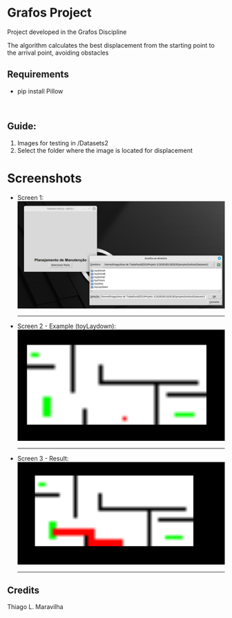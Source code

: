 # Grafos Project
Project developed in the Grafos Discipline

The algorithm calculates the best displacement from the starting point to the arrival point, avoiding obstacles

## Requirements
 - pip install Pillow
<br>

## Guide:
 1. Images for testing in /Datasets2
 2. Select the folder where the image is located for displacement

# Screenshots

- Screen 1:
![Screenshot](/prints/print1.png)<hr>
- Screen 2 - Example (toyLaydown):
![Screenshot](/prints/print2Exemplo.png)<hr>
- Screen 3 - Result:
![Screenshot](/prints/print3Result.png)<hr>


## Credits
Thiago L. Maravilha<br>




